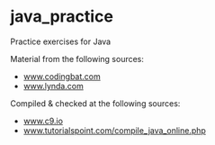 # java_practice
Practice exercises for Java

Material from the following sources:
* www.codingbat.com
* www.lynda.com

Compiled & checked at the following sources:
* www.c9.io
* www.tutorialspoint.com/compile_java_online.php
